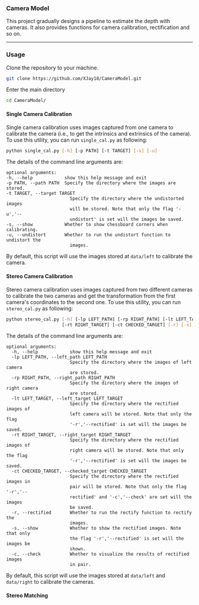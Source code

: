 ### Camera Model
This project gradually designs a pipeline to estimate the depth with cameras. It also provides functions for camera calibration, rectification and so on.

----

### Usage

Clone the repository to your machine.
```bash
git clone https://github.com/XJay18/CameraModel.git
```

Enter the main directory
```bash
cd CameraModel/
```

#### Single Camera Calibration
Single camera calibration uses images captured from one camera to calibrate the camera (i.e., to get the intrinsics and extrinsics of the camera). To use this utility, you can run `single_cal.py` as following:
```bash
python single_cal.py [-h] [-p PATH] [-t TARGET] [-s] [-u]
```
The details of the command line arguments are:
```
optional arguments:
-h, --help            show this help message and exit
-p PATH, --path PATH  Specify the directory where the images are stored.
-t TARGET, --target TARGET
                        Specify the directory where the undistorted images
                        will be stored. Note that only the flag '-u','--
                        undistort' is set will the images be saved.
-s, --show            Whether to show chessboard corners when calibrating.
-u, --undistort       Whether to run the undistort function to undistort the
                        images.
```
By default, this script will use the images stored at `data/left` to calibrate the camera.

#### Stereo Camera Calibration
Stereo camera calibration uses images captured from two different cameras to calibrate the two cameras and get the transformation from the first camera's coordinates to the second one. To use this utility, you can run `stereo_cal.py` as following:

```bash
python stereo_cal.py [-h] [-lp LEFT_PATH] [-rp RIGHT_PATH] [-lt LEFT_TARGET]
                     [-rt RIGHT_TARGET] [-ct CHECKED_TARGET] [-r] [-s] [-c]
```
The details of the command line arguments are:
```
optional arguments:
  -h, --help            show this help message and exit
  -lp LEFT_PATH, --left_path LEFT_PATH
                        Specify the directory where the images of left camera
                        are stored.
  -rp RIGHT_PATH, --right_path RIGHT_PATH
                        Specify the directory where the images of right camera
                        are stored.
  -lt LEFT_TARGET, --left_target LEFT_TARGET
                        Specify the directory where the rectified images of
                        left camera will be stored. Note that only the flag
                        '-r','--rectified' is set will the images be saved.
  -rt RIGHT_TARGET, --right_target RIGHT_TARGET
                        Specify the directory where the rectified images of
                        right camera will be stored. Note that only the flag
                        '-r','--rectified' is set will the images be saved.
  -ct CHECKED_TARGET, --checked_target CHECKED_TARGET
                        Specify the directory where the rectified images in
                        pair will be stored. Note that only the flag '-r','--
                        rectified' and '-c','--check' are set will the images
                        be saved.
  -r, --rectified       Whether to run the rectify function to rectify the
                        images.
  -s, --show            Whether to show the rectified images. Note that only
                        the flag '-r','--rectified' is set will the images be
                        shown.
  -c, --check           Whether to visualize the results of rectified images
                        in pair.
```
By default, this script will use the images stored at `data/left` and `data/right` to calibrate the cameras.

#### Stereo Matching
